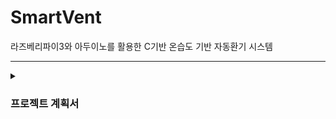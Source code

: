 # SmartVent
라즈베리파이3와 아두이노를 활용한 C기반 온습도 기반 자동환기 시스템

---
<details>
  <summary><h3>프로젝트 계획서</summary>
  <h5> 1. 필요성 </h5>
  1-1. 문제제기
  - 여름철 또는 겨울철에는 실내 공기 질 악화나 실내외 온도 차로 인해 건강 문제가 발생 가능
  - 특히, 밀폐된 실내 공간에서는 CO2 나 습도 증가로 두통이나 불쾌감, 집중력 저하 등의 문제 유발
  - 환기를 위해 수동으로 창문을 열어야 하며, 실외 기상 상황을 고려하지 않고 무작정 환기하는 것은 에너지 낭비
  - 실외 미세먼지, 기온 등의 적절한 기준없이 환기하는 경우가 많음

  1-2. 시장 동향
  - 스마트홈 시장(국내, 해외)은 지속적으로 성장 중
  - 센서를 이용한 자동화 시스템 수요 증가
  - IoT 기반의 스마트 환기 시스템은 에너지 절감 및 건강 유지 측면에서 주목받고 있는 분야

  <br/>
  <h5> 2. 아이디어 기술 </h5>
  - 실내 온습도 센서를 통해 현재 상태 감지 후, 실외 날씨 API로 외부 환경 정보 수신
  - 실내 환경이 불쾌지수 또는 설정 임계치를 초과하고 외부 날씨가 환기에 적합할 경우 자동으로 환기 장치 작동
  (시스템 개념도 추가)

  <br/>
  ### 2. 기능 요구사항 목록
| 번호   | 기능명             | 설명                                                                 |
|--------|--------------------|----------------------------------------------------------------------|
| F-01   | 실내 온습도 측정   | DHT11 센서로 회의실 온도/습도 실시간 측정                           |
| F-02   | 외부 날씨 정보 수집 | 외부 API를 활용해 현재 날씨, 미세먼지 정보 수집                     |
| F-03   | 자동 환기 제어     | 조건 만족 시 릴레이를 통해 환풍기 자동 ON/OFF                        |
| F-04   | 환기 시뮬레이션    | LED 또는 메세지로 환기 상태 표시 (실제 팬 없음)                     |
| F-05   | 데이터 저장        | 실시간 데이터를 주기적으로 DB에 저장                                |
| F-06   | 대시보드 시각화    | 시간대별 온습도, 환기 상태, 날씨 데이터를 차트로 표현               |
| F-07   | 관리자 설정        | 환기 조건, 온습도 기준치 설정 가능                                  |

  ** 여기서 기능 6번과 7번은 부가 기능 **

  <br/>

  <h5>3. 자동 환경 조건 예시</h5>
  | 조건 | 설명 |
  | --- | --- |
  | 실내 온도 ≥ 28℃ | 고온 상태로 판단하여 환기 시작 |
  | 실내 습도 ≥ 70% | 고습 상태로 판단하여 환기 시작 |
  | 실외 온도 ≤ 26℃, 습도 ≤ 60% | 환기하기 적절한 외부 조건일 경우에만 작동 |
  | 외부 미세먼지 농도 ≤ ‘보통’ 수준 | 미세먼지가 나쁠 때는 환기 제한 |
  | 외부 강수 | 비나 눈 등 강수 시 환기 자제 |

  <br/>

  <h5>4. 순서도</h5>
  (순서도 사진 추가)

  <br/>

  <h5>5. 일정표</h5>
  | 날짜         | 작업 
  내용                                                                                 | 관련 기능 
  번호        |
  | ---------- | ------------------------------------------------------------------------------------- | 
  --------------- |
| 7월 25일 (금) | - 프로젝트 환경 세팅, 센서 테스트<br>- 프로젝트 기획<br>- 실내 온습도 센서 데이터 수집 모듈 개발<br>- 외부 날씨 API 연동 기능 구현 | F-01, F-02      |
| 7월 26일 (토) | - 조건 기반 자동 환기 시뮬레이션 로직 개발<br>- 환기 시뮬레이션 UI 구성                                         | F-02            |
| 7월 27일 (일) | (작업 없음)                                                                               | -               |
| 7월 28일 (월) | - DB 설계 및 시간별 데이터 저장 기능 구현<br>- DB 연동 테스트<br>- 전체 기능 통합 및 연동 테스트                      | F-04, F-05      |
| 7월 29일 (화) | - 시나리오 기반 통합 시연 준비<br>- 부가적인 기능 구현 (시각화, 웹 또는 콘솔 기반 구현)                               | F-06, F-08 (오타) |
| 7월 30일 (수) | - UI 개선 및 버그 수정<br>- 발표 자료 작성 및 리허설                                                   | 전체              |
| 7월 31일 (목) | - 프로젝트 발표 및 시연                                                                        | 전체              |

<h5>6. 리스크 분석</h5>
| 구분       | 내용                         | 대응방안                           |
| -------- | -------------------------- | ------------------------------ |
| 기술적 리스크  | 실외 API 호출 오류, 인터넷 연결 문제    | 예외처리 및 기본값 설정, 캐싱              |
| 하드웨어 리스크 | 센서 오작동, 라즈베리파이 연결 불량       | 예비 센서 확보, 핀 번호 재확인             |
| 알고리즘 정확도 | 환기 필요성 판단이 실제 상황과 어긋날 수 있음 | 임계값 조정 및 테스트 반복                |
| 일정 리스크   | 특정 기능 지연 → 전체 일정에 영향       | 여유일 확보(7월 30일), 병렬 개발 가능하도록 설계 |

<br/>

<h5>7. 활용방안 & 기대효과</h5>
- 자취생, 1인 가구, 환기가 어려운 구조의 가정 혹은 직장 등에서 유용하게 활용 가능
- 스마트홈 자동화 기초 프로젝트로 확장 가능
- 환기 상황을 기반으로 한 공기질 평가 시스템이나 건강관리 앱과의 연계 가능 

- 쾌적한 환경 제공 : 실내 온습도와 외부 환경을 종합 분석해 자동 환기를 시행함으로써 쾌적하고 건강한 실내 공기질 유지, 자동으로 적절한 시점에 환기가 이루어져 곰팡이, CO2 농도 문제, 습도 문제 등을 줄일 수 있음 
- 에너지 효율성 증대
- 시장 경쟁력 및 확장성
<br/>

</details>
